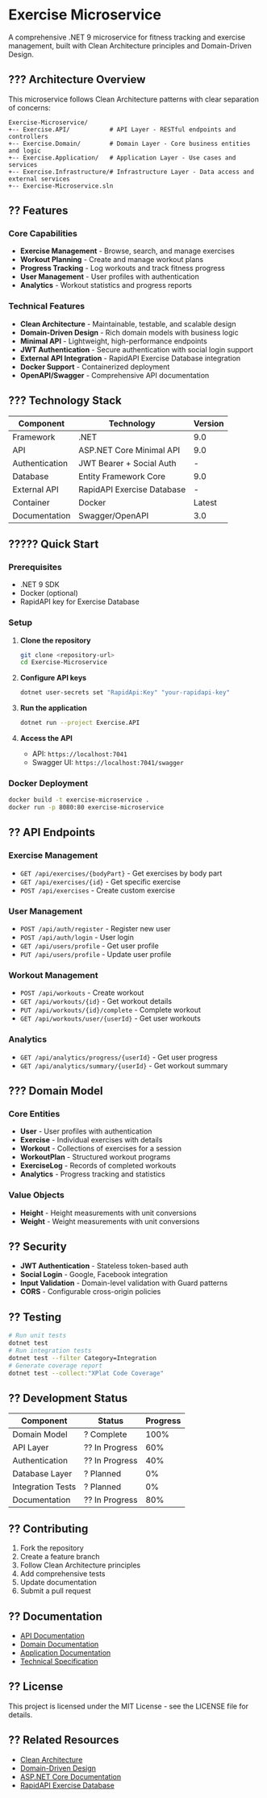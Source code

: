 # Exercise Microservice

A comprehensive .NET 9 microservice for fitness tracking and exercise management, built with Clean Architecture principles and Domain-Driven Design.

## ??? Architecture Overview

This microservice follows Clean Architecture patterns with clear separation of concerns:

```text
Exercise-Microservice/
+-- Exercise.API/           # API Layer - RESTful endpoints and controllers
+-- Exercise.Domain/        # Domain Layer - Core business entities and logic
+-- Exercise.Application/   # Application Layer - Use cases and services
+-- Exercise.Infrastructure/# Infrastructure Layer - Data access and external services
+-- Exercise-Microservice.sln
```

## ?? Features

### Core Capabilities

- **Exercise Management** - Browse, search, and manage exercises
- **Workout Planning** - Create and manage workout plans
- **Progress Tracking** - Log workouts and track fitness progress
- **User Management** - User profiles with authentication
- **Analytics** - Workout statistics and progress reports

### Technical Features

- **Clean Architecture** - Maintainable, testable, and scalable design
- **Domain-Driven Design** - Rich domain models with business logic
- **Minimal API** - Lightweight, high-performance endpoints
- **JWT Authentication** - Secure authentication with social login support
- **External API Integration** - RapidAPI Exercise Database integration
- **Docker Support** - Containerized deployment
- **OpenAPI/Swagger** - Comprehensive API documentation

## ??? Technology Stack

| Component | Technology | Version |
|-----------|------------|---------|
| Framework | .NET | 9.0 |
| API | ASP.NET Core Minimal API | 9.0 |
| Authentication | JWT Bearer + Social Auth | - |
| Database | Entity Framework Core | 9.0 |
| External API | RapidAPI Exercise Database | - |
| Container | Docker | Latest |
| Documentation | Swagger/OpenAPI | 3.0 |

## ????? Quick Start

### Prerequisites

- .NET 9 SDK
- Docker (optional)
- RapidAPI key for Exercise Database

### Setup

1. **Clone the repository**

   ```bash
   git clone <repository-url>
   cd Exercise-Microservice
   ```

2. **Configure API keys**

   ```bash
   dotnet user-secrets set "RapidApi:Key" "your-rapidapi-key"
   ```

3. **Run the application**

   ```bash
   dotnet run --project Exercise.API
   ```

4. **Access the API**
   - API: `https://localhost:7041`
   - Swagger UI: `https://localhost:7041/swagger`

### Docker Deployment

```bash
docker build -t exercise-microservice .
docker run -p 8080:80 exercise-microservice
```

## ?? API Endpoints

### Exercise Management

- `GET /api/exercises/{bodyPart}` - Get exercises by body part
- `GET /api/exercises/{id}` - Get specific exercise
- `POST /api/exercises` - Create custom exercise

### User Management

- `POST /api/auth/register` - Register new user
- `POST /api/auth/login` - User login
- `GET /api/users/profile` - Get user profile
- `PUT /api/users/profile` - Update user profile

### Workout Management

- `POST /api/workouts` - Create workout
- `GET /api/workouts/{id}` - Get workout details
- `PUT /api/workouts/{id}/complete` - Complete workout
- `GET /api/workouts/user/{userId}` - Get user workouts

### Analytics

- `GET /api/analytics/progress/{userId}` - Get user progress
- `GET /api/analytics/summary/{userId}` - Get workout summary

## ??? Domain Model

### Core Entities

- **User** - User profiles with authentication
- **Exercise** - Individual exercises with details
- **Workout** - Collections of exercises for a session
- **WorkoutPlan** - Structured workout programs
- **ExerciseLog** - Records of completed workouts
- **Analytics** - Progress tracking and statistics

### Value Objects

- **Height** - Height measurements with unit conversions
- **Weight** - Weight measurements with unit conversions

## ?? Security

- **JWT Authentication** - Stateless token-based auth
- **Social Login** - Google, Facebook integration
- **Input Validation** - Domain-level validation with Guard patterns
- **CORS** - Configurable cross-origin policies

## ?? Testing

```bash
# Run unit tests
dotnet test
# Run integration tests
dotnet test --filter Category=Integration
# Generate coverage report
dotnet test --collect:"XPlat Code Coverage"
```

## ?? Development Status

| Component | Status | Progress |
|-----------|--------|----------|
| Domain Model | ? Complete | 100% |
| API Layer | ?? In Progress | 60% |
| Authentication | ?? In Progress | 40% |
| Database Layer | ? Planned | 0% |
| Integration Tests | ? Planned | 0% |
| Documentation | ?? In Progress | 80% |

## ?? Contributing

1. Fork the repository
2. Create a feature branch
3. Follow Clean Architecture principles
4. Add comprehensive tests
5. Update documentation
6. Submit a pull request

## ?? Documentation

- [API Documentation](./Exercise.API/README.md)
- [Domain Documentation](./Exercise.Domain/README.md)
- [Application Documentation](./Exercise.Application/README.md)
- [Technical Specification](./docs/Technical-Specification.md)

## ?? License

This project is licensed under the MIT License - see the LICENSE file for details.

## ?? Related Resources

- [Clean Architecture](https://blog.cleancoder.com/uncle-bob/2012/08/13/the-clean-architecture.html)
- [Domain-Driven Design](https://martinfowler.com/bliki/DomainDrivenDesign.html)
- [ASP.NET Core Documentation](https://docs.microsoft.com/en-us/aspnet/core/)
- [RapidAPI Exercise Database](https://rapidapi.com/justin-WFnsXH_t6/api/exercisedb)
